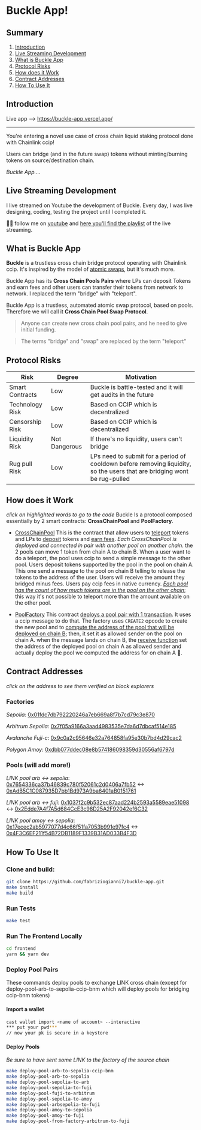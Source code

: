 # Buckle App!

## Summary

1. [Introduction](#introduction)
2. [Live Streaming Development](#live-streaming-development)
3. [What is Buckle App](#what-is-buckle-app)
4. [Protocol Risks](#protocol-risks)
5. [How does it Work](#how-does-it-work)
6. [Contract Addresses](#contract-addresses)
7. [How To Use It](#how-to-use-it)

## Introduction

Live app --> https://buckle-app.vercel.app/

------------------------------

You're entering a novel use case of cross chain liquid staking protocol done with Chainlink ccip!

Users can bridge (and in the future swap) tokens without minting/burning tokens on source/destination chain.

_Buckle App...._

## Live Streaming Development

I live streamed on Youtube the development of Buckle. Every day, I was live designing, coding, testing the project until I completed it.

🥷🏻 follow me on [youtube](https://www.youtube.com/@fabriziogianni7) and [here you'll find the playlist](https://www.youtube.com/watch?v=iOLuLBu_egI&list=PLRWSSe23vY_tiReJzSOfDxgljIrnf0Lkk) of the live streaming.

## What is Buckle App

**Buckle** is a trustless cross chain bridge protocol operating with Chainlink ccip. It's inspired by the model of [atomic swaps](https://chain.link/education-hub/atomic-swaps), but it's much more.

Buckle App has its **Cross Chain Pools Pairs** where LPs can deposit Tokens and earn fees and other users can transfer their tokens from network to network. I replaced the term "bridge" with "teleport".

Buckle App is a trustless, automated atomic swap protocol, based on pools. Therefore we will call it **Cross Chain Pool Swap Protocol**.

> Anyone can create new cross chain pool pairs, and he need to give initial funding.

> The terms "bridge" and "swap" are replaced by the term "teleport"

## Protocol Risks

| Risk            | Degree        | Motivation                                                                      |
| --------------- | ------------- | ------------------------------------------------------------------------------- |
| Smart Contracts | Low           | Buckle is battle-tested and it will get audits in the future                    |
| Technology Risk | Low           | Based on CCIP which is decentralized                                            |
| Censorship Risk | Low           | Based on CCIP which is decentralized                                            |
| Liquidity Risk  | Not Dangerous | If there's no liquidity, users can't bridge                                     |
| Rug pull Risk   | Low           | LPs need to submit for a period of cooldown before removing liquidity, so the users that are bridging wont be rug-pulled|

## How does it Work 
_click on highlighted words to go to the code_
Buckle Is a protocol composed essentially by 2 smart contracts:
**CrossChainPool** and **PoolFactory**.

- [CrossChainPool](https://github.com/fabriziogianni7/buckle-app/blob/main/src/CrossChainPool.sol)
This is the contract that allow users to [teleport](https://github.com/fabriziogianni7/buckle-app/blob/197c1d1b2b2c32b95996618fea4abe2bf0b40121/src/CrossChainPool.sol#L334) tokens and LPs to [deposit](https://github.com/fabriziogianni7/buckle-app/blob/197c1d1b2b2c32b95996618fea4abe2bf0b40121/src/CrossChainPool.sol#L253C14-L253C21) tokens and [earn fees](https://github.com/fabriziogianni7/buckle-app/blob/197c1d1b2b2c32b95996618fea4abe2bf0b40121/src/CrossChainPool.sol#L282). *Each CrossChainPool is deployed and connected in pair with another pool on another chain*. the 2 pools can move 1 token from chain A to chain B.
When a user want to do a teleport, the pool uses ccip to send a simple message to the other pool.
Users deposit tokens supported by the pool in the pool on chain A. This one send a message to the pool on chain B telling to release the tokens to the address of the user. Users will receive the amount they bridged minus fees.
Users pay ccip fees in native currency.
*[Each pool has the count of how much tokens are in the pool on the other chain](https://github.com/fabriziogianni7/buckle-app/blob/197c1d1b2b2c32b95996618fea4abe2bf0b40121/src/CrossChainPool.sol#L103)*; this way it's not possible to teleport more than the amount available on the other pool.

- [PoolFactory](https://github.com/fabriziogianni7/buckle-app/blob/main/src/PoolFactory.sol)
This contract [deploys a pool pair with 1 transaction](https://github.com/fabriziogianni7/buckle-app/blob/197c1d1b2b2c32b95996618fea4abe2bf0b40121/src/PoolFactory.sol#L122). It uses a ccip message to do that.
The factory uses `CREATE2` opcode to create the new pool and to [compute the address of the pool that will be deployed on chain B](https://github.com/fabriziogianni7/buckle-app/blob/197c1d1b2b2c32b95996618fea4abe2bf0b40121/src/PoolFactory.sol#L142); then, it set it as allowed sender on the pool on chain A. when the message lands on chain B, the [receive function](https://github.com/fabriziogianni7/buckle-app/blob/197c1d1b2b2c32b95996618fea4abe2bf0b40121/src/PoolFactory.sol#L303) set the address of the deployed pool on chain A as allowed sender and actually deploy the pool we computed the address for on chain A 🥳.


## Contract Addresses 
_click on the address to see them verified on block explorers_

### Factories 
*Sepolia*: [0x01fdc7db792220246a7eb669a8f7b7cd79c3e870](https://sepolia.etherscan.io/address/0x01fdc7db792220246a7eb669a8f7b7cd79c3e870) 

*Arbitrum Sepolia*: [0x7f05a9166a3aad4983535e7da6d7dbcaf514e185](https://sepolia.arbiscan.io/address/0x7f05a9166a3aad4983535e7da6d7dbcaf514e185) 

*Avalanche Fuji-c*: [0x9c0a2c95646e32a764858fa95e30b7bd4d29cac2](https://testnet.snowtrace.io/address/0x9c0a2c95646e32a764858fa95e30b7bd4d29cac2) 

*Polygon Amoy*: [0xdbb077ddec08e8b574186098359d30556af6797d](https://amoy.polygonscan.com/address/0xdbb077ddec08e8b574186098359d30556af6797d) 

### Pools (will add more!)
*LINK pool arb <-> sepolia*: [0x7654336ca37b46839c780f52061c2d0406a7fb52](https://sepolia.arbiscan.io/address/0x7654336ca37b46839c780f52061c2d0406a7fb52) <-> [0xAdB5C1C087935D7bb1Bd973A9ba6401aB0151761](https://sepolia.etherscan.io/address/0xAdB5C1C087935D7bb1Bd973A9ba6401aB0151761)

*LINK pool arb <-> fuji*: [0x1037f2c9b532ec87aad224b2593a5589eae51098](https://sepolia.arbiscan.io/address/0x1037f2c9b532ec87aad224b2593a5589eae51098)  <-> [0x2Edde7A4f7A5d684CcE3c98D25A2F92042ef6C32](https://testnet.snowtrace.io/token/0x2Edde7A4f7A5d684CcE3c98D25A2F92042ef6C32?chainId=43113)

*LINK pool amoy <-> sepolia*: [0x17ecec2ab5977077d4c66f51fa7053b991e97fc4](https://amoy.polygonscan.com/address/0x17ecec2ab5977077d4c66f51fa7053b991e97fc4) <-> [0x4F3C6EF211f54B72DB1189F1339B31AD033B4F3D](https://sepolia.arbiscan.io/address/0x4F3C6EF211f54B72DB1189F1339B31AD033B4F3D)


## How To Use It 

### Clone and build:
```bash
git clone https://github.com/fabriziogianni7/buckle-app.git
make install
make build
```

### Run Tests
```bash
make test
```

### Run The Frontend Locally

```bash
cd frontend
yarn && yarn dev
```

### Deploy Pool Pairs 
These commands deploy pools to exchange LINK cross chain (except for deploy-pool-arb-to-sepolia-ccip-bnm which will deploy pools for bridging ccip-bnm tokens)

#### Import a wallet
```bash
cast wallet import <name of account> --interactive
*** put your pwd***
// now your pk is secure in a keystore
```

#### Deploy Pools

_Be sure to have sent some LINK to the factory of the source chain_

```bash
make deploy-pool-arb-to-sepolia-ccip-bnm
make deploy-pool-arb-to-sepolia
make deploy-pool-sepolia-to-arb
make deploy-pool-sepolia-to-fuji
make deploy-pool-fuji-to-arbitrum
make deploy-pool-sepolia-to-amoy
make deploy-pool-arbsepolia-to-fuji
make deploy-pool-amoy-to-sepolia
make deploy-pool-amoy-to-fuji
make deploy-pool-from-factory-arbitrum-to-fuji
```





